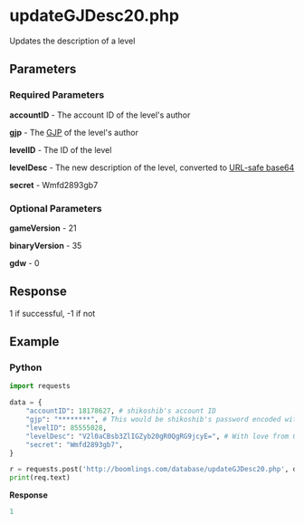 # updateGJDesc20.php

Updates the description of a level

## Parameters

### Required Parameters

**accountID** - The account ID of the level's author

**gjp** - The [GJP](/topics/gjp.md) of the level's author

**levelID** - The ID of the level

**levelDesc** - The new description of the level, converted to [URL-safe base64](/topics/encryption/base64)

**secret** - Wmfd2893gb7

### Optional Parameters

**gameVersion** - 21

**binaryVersion** - 35

**gdw** - 0

## Response

1 if successful, -1 if not

## Example

<!-- tabs:start -->

### **Python**

```py
import requests

data = {
    "accountID": 18178627, # shikoshib's account ID
    "gjp": "********", # This would be shikoshib's password encoded with GJP encryption
    "levelID": 85555028,
    "levelDesc": "V2l0aCBsb3ZlIGZyb20gR0QgRG9jcyE=", # With love from GD Docs!
    "secret": "Wmfd2893gb7",
}

r = requests.post('http://boomlings.com/database/updateGJDesc20.php', data=data)
print(req.text)
```

**Response**
```py
1
```

<!-- tabs:end -->
